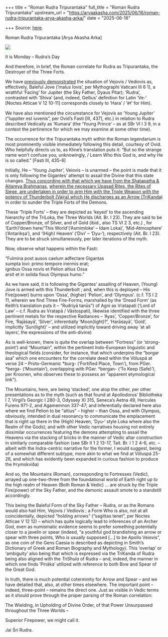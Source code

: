 +++
title = "Roman Rudra Tripurantaka"
full_title = "Roman Rudra Tripurantaka"
upstream_url = "https://aryaakasha.com/2025/06/16/roman-rudra-tripurantaka-arya-akasha-arka/"
date = "2025-06-16"

+++
Source: [here](https://aryaakasha.com/2025/06/16/roman-rudra-tripurantaka-arya-akasha-arka/).

Roman Rudra Tripurantaka [Arya Akasha Arka]

![](https://aryaakasha.com/wp-content/uploads/2021/09/veiovis_giove_bronzo_i_secolo_dc._ca._da_montrazzano_02.jpg?w=669)

It is Monday – Rudra’s Day

And therefore, in brief, the Roman correlate for Rudra as Tripurantaka, the Destroyer of the Three Forts.

We have [previously demonstrated](https://aryaakasha.com/2024/02/03/tveggi-dyaus-dualis-part-i/) the situation of Vejovis / Vediovis as, effectively, Baleful Jove (‘malus Iovis’, per Mythographi Vaticani III 6 1), a wrathful ‘Facing’ for Jupiter (the Sky Father, Dyaus Pitar); ‘Rudra’, contrasted with ‘Shiva’ (and, indeed, Gellius’ definition for Latin ‘Ve-‘ \[Noctes Atticae V 12 10-11\] corresponds closely to ‘Hara’ / ‘हर’ for Him).

We have also mentioned the circumstance for Vejovis as ‘Young Jupiter’ (“Iuppiter est iuvenis”, per Ovid’s Fasti \[III, 437\], etc.) in relation to Rudra described Vedically as ‘Kumara’ (the ‘Young Prince’ – as at SBr VI I 3 9, in a context the pertinence for which we may examine at some other time).

The occurrence for the Tripurantaka myth within the Roman legendarium is most prominently visible immediately following this detail, courtesy of Ovid. Who helpfully directs us to, as Kline’s translation puts it: “But so the strange name won’t confuse you, unknowingly, / Learn Who this God is, and why He is so called.” \[Fasti III, 435-6\]

Initially, He – ‘Young Jupiter’, Veiovis – is unarmed – the point is made that it is only following the Gigantes’ attempt to assail the Divine that this state changes. [Thus concording with that which we have from the Shatapatha & Aitareya Brahmanas](https://aryaakasha.com/2023/08/15/the-divine-rite-of-the-covenant-the-underpinning-apex-as-to-the-godly-cosmos-in-vedic-hellenic-eddic-mythic-expression-part-1-presaging-the-triple-arrow-thunder-the-imperative-oath/), [wherein the necessary Upasad Rites, the Rites of Siege, are undertaken in order to *arm* Him with the Triple Weapon with the potency of Thunderbolt (Vajra) which He discharges as an Arrow (TriKanda)](https://aryaakasha.com/2023/07/08/on-the-sky-father-as-dragon-destroyer/) in order to sunder the Triple Forts of the Demons.

These ‘Triple Forts’ – they are depicted as ‘keyed’ to the ascending hierarchy of the TriLoka, the Three Worlds (Ait. Br. I 23). They are said to be of Copper/Bronze, of Silver, and of Gold (ibid., also TS VI 2 3, etc.) , for ‘Earth’/’down here/’This World'(‘Asmiṃloke’ – Idam Loka)’, ‘Mid-Atmosphere’ (‘Antarikṣa’), and ‘(High) Heaven’ (‘Divi’ – ‘Dyu-‘), respectively (Ait. Br. I 23). They are to be struck simultaneously, per later iterations of the myth.

Now, observe what happens within the Fasti:

“Fulmina post ausos caelum adfectare Gigantas  
sumpta Iovi: primo tempore inermis erat;  
ignibus Ossa novis et Pelion altius Ossa  
arsit et in solida fixus Olympus humo.”

As we have said, it is following the Gigantes’ assailing of Heaven, (Young) Jove is armed with this Thunderbolt ; and, when this is deployed – His Fire(power) burns upon ‘Ossa’, (higher) ‘Pelion’, and ‘Olympus’. (c.f. TS I 2 11, wherein we find Three Fire-Forms, marshalled by the ‘Dread Form’ (as Keith’s translation puts it – “Rudriyā tanūs”) of Agni as Vratapati (‘Lord of Law’ – c.f. Rudra as Vratapā / Vāstoṣpati), likewise identified with the three pertinent metals for the respective Radiances – ‘Ayas’, ‘Copper/Bronze’, for Fire, ‘Rajāśayā’, ‘Silver’, inferentially ‘Moon(light)?’, ‘Harāśayā’, ‘Gold’, implicitly ‘Sun(light)’ – and utilized implicitly toward driving away ‘at all layers’, the expressions of the anti-divine)

As is well-known, there is quite the overlap between “Fortress” (or ‘strong-point’) and “Mountain”, within the pertinent Indo-European linguistic and theological fields (consider, for instance, that which underpins the “borgar ása” which one encounters for the correlate deed within the Völuspá at verse 24 – Proto-Germanic \*burg- (‘Fortified Place, Town’), from PGer. \*berga- (‘Mountain’), overlapping with PGer. \*bergan- (‘To Keep (Safe)’), per Kroonen, who observes these to possess an “apparent etymological link”).

The Mountains, here, are being ‘stacked’, one atop the other, per other presentations as to the myth (such as that found at Apollodorus’ Bibliotheka I 7, Virgil’s Georgic I 280-3, Odyssey XI 315, Seneca’s Aetna 49, Hercules Furens 971-2, and Agamemnon 337-47; and inferentially declared here also where we find Pelion to be “altius” – higher – than Ossa, and with Olympus, obviously, intended in dual resonancy to communicate the emplacement that is right up there in the (High) Heaven, ‘Dyu-‘ style Loka where also the Realm of the Gods); and with other Vedic narratives housing not entirely dissimilar occurrences featuring the demons attempting to assail the Heavens via the stacking of bricks in the manner of Vedic altar construction in similarly comparable fashion (see SBr II 1 2 13-17, Tait. Br. I 1 2 4-6, etc. – albeit with the Indra-centric narrative for the former, I would suggest, being of a somewhat different subtype, more akin to what we find at Völuspá 25-26, and which has evidently been expanded in curious fashion to produce the Þrymskviða)

And so, the Mountains (Roman), corresponding to Fortresses (Vedic), arrayed up one-two-three from the foundational world of Earth right up to the high realm of Heaven (Both Roman & Vedic) … are struck by the Triple Fire(power) of the Sky Father, and the demonic assault smote to a standstill accordingly.

This being the Baleful Form of the Sky Father – Rudra, or as the Romans would also hail Him, Vejovis / Vediovis ; a Form Who is also, not at all coincidentally, depicted “holding arrows” (“sagittas tenet”, per Noctes Atticae V 12 12) – which has quite logically lead to inferences of an Archer God, even as numismatic evidence seems to prefer something potentially closer to a javelin or spear (indeed, “a youthful god brandishing an arrow or spear with three points, Who is usually supposed \[…\] to be Apollo Veiovis”, as one coin of the Gens Caesia is described as depicting in Smith’s Dictionary of Greek and Roman Biography and Mythology). This ‘overlap’ or ‘ambiguity’ also being that which is expressed via the TriKanda of Rudra being also aligned with the *TriShula* of Rudra – and, indeed, the manner in which one finds ‘Pināka’ utilized with reference to both Bow and Spear of the Great God.

In truth, there is much potential coterminity for Arrow and Spear – and we have detailed that, also, at other times elsewhere. The important point – indeed, three-point – remains the direct one. Just as visible in Vedic terms as it should prove through the proper parsing of the Roman correlation:

The Wielding, in Upholding of Divine Order, of that Power Unsurpassed throughout the Three Worlds –

Superior Firepower, we might call it.

Jai Śri Rudra.
